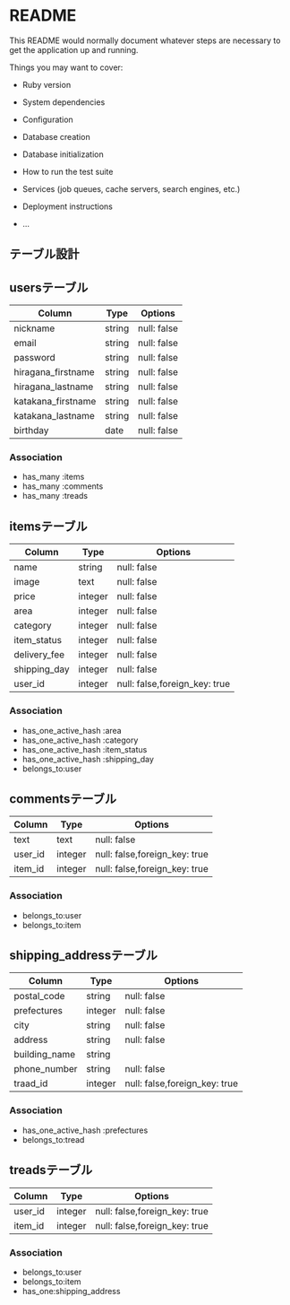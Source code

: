 # README

This README would normally document whatever steps are necessary to get the
application up and running.

Things you may want to cover:

* Ruby version

* System dependencies

* Configuration

* Database creation

* Database initialization

* How to run the test suite

* Services (job queues, cache servers, search engines, etc.)

* Deployment instructions

* ...

## テーブル設計

## usersテーブル
|Column|Type|Options|
|------|----|-------|
|nickname|string|null: false|
|email|string|null: false|
|password|string|null: false|
|hiragana_firstname|string|null: false|
|hiragana_lastname|string|null: false|
|katakana_firstname|string|null: false|
|katakana_lastname|string|null: false|
|birthday|date|null: false|

### Association
- has_many :items
- has_many :comments
- has_many :treads

## itemsテーブル
|Column|Type|Options|
|------|----|-------|
|name|string|null: false|
|image|text|null: false|
|price|integer|null: false|
|area|integer|null: false|
|category|integer|null: false|
|item_status|integer|null: false|
|delivery_fee|integer|null: false|
|shipping_day|integer|null: false|
|user_id|integer|null: false,foreign_key: true|


### Association
- has_one_active_hash :area
- has_one_active_hash :category
- has_one_active_hash :item_status
- has_one_active_hash :shipping_day
- belongs_to:user


## commentsテーブル
|Column|Type|Options|
|------|----|-------|
|text|text|null: false|
|user_id|integer|null: false,foreign_key: true|
|item_id|integer|null: false,foreign_key: true|


### Association
- belongs_to:user
- belongs_to:item


## shipping_addressテーブル
|Column|Type|Options|
|------|----|-------|
|postal_code|string|null: false|
|prefectures|integer|null: false|
|city|string|null: false|
|address|string|null: false|
|building_name|string||
|phone_number|string|null: false|
|traad_id|integer|null: false,foreign_key: true|


### Association
- has_one_active_hash :prefectures
- belongs_to:tread

## treadsテーブル
|Column|Type|Options|
|------|----|-------|
|user_id|integer|null: false,foreign_key: true|
|item_id|integer|null: false,foreign_key: true|


### Association
- belongs_to:user
- belongs_to:item
- has_one:shipping_address
